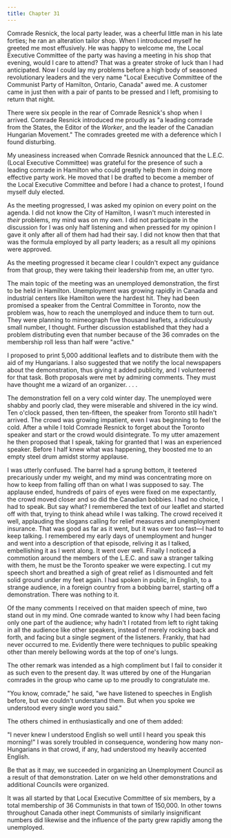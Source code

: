 ```yaml
---
title: Chapter 31
---
```


Comrade Resnick, the local party leader, was a cheerful little man in his late forties; he ran an alteration tailor shop. When I introduced myself he greeted me most effusively. He was happy to welcome me, the Local Executive Committee of the party was having a meeting in his shop that evening, would I care to attend? That was a greater stroke of luck than I had anticipated. Now I could lay my problems before a high body of seasoned revolutionary leaders and the very name "Local Executive Committee of the Communist Party of Hamilton, Ontario, Canada" awed me. A customer came in just then with a pair of pants to be pressed and I left, promising to return that night.

There were six people in the rear of Comrade Resnick's shop when I arrived. Comrade Resnick introduced me proudly as "a leading comrade from the States, the Editor of the <em>Worker</em>, and the leader of the Canadian Hungarian Movement." The comrades greeted me with a deference which I found disturbing.

My uneasiness increased when Comrade Resnick announced that the L.E.C. (Local Executive Committee) was grateful for the presence of such a leading comrade in Hamilton who could greatly help them in doing more effective party work. He moved that I be drafted to become a member of the Local Executive Committee and before I had a chance to protest, I found myself duly elected.

As the meeting progressed, I was asked my opinion on every point on the agenda. I did not know the City of Hamilton, I wasn't much interested in <em>their</em> problems, my mind was on my <em>own</em>. I did not participate in the discussion for I was only half listening and when pressed for my opinion I gave it only after all of them had had their say. I did not know then that that was the formula employed by all party leaders; as a result all my opinions were approved.

As the meeting progressed it became clear I couldn't expect any guidance from that group, they were taking their leadership from me, an utter tyro.

The main topic of the meeting was an unemployed demonstration, the first to be held in Hamilton. Unemployment was growing rapidly in Canada and industrial centers like Hamilton were the hardest hit. They had been promised a speaker from the Central Committee in Toronto, now the problem was, how to reach the unemployed and induce them to turn out. They were planning to mimeograph five thousand leaflets, a ridiculously small number, I thought. Further discussion established that they had a problem distributing even that number because of the 36 comrades on the membership roll less than half were "active."

I proposed to print 5,000 additional leaflets and to distribute them with the aid of my Hungarians. I also suggested that we notify the local newspapers about the demonstration, thus giving it added publicity, and I volunteered for that task. Both proposals were met by admiring comments. They must have thought me a wizard of an organizer. . . .

The demonstration fell on a very cold winter day. The unemployed were shabby and poorly clad, they were miserable and shivered in the icy wind. Ten o'clock passed, then ten-fifteen, the speaker from Toronto still hadn't arrived. The crowd was growing impatient, even I was beginning to feel the cold. After a while I told Comrade Resnick to forget about the Toronto speaker and start or the crowd would disintegrate. To my utter amazement he then proposed that I speak, taking for granted that I was an experienced speaker. Before I half knew what was happening, they boosted me to an empty steel drum amidst stormy applause.

I was utterly confused. The barrel had a sprung bottom, it teetered precariously under my weight, and my mind was concentrating more on how to keep from falling off than on what I was supposed to say. The applause ended, hundreds of pairs of eyes were fixed on me expectantly, the crowd moved closer and so did the Canadian bobbies. I had no choice, I had to speak. But say what? I remembered the text of our leaflet and started off with that, trying to think ahead while I was talking. The crowd received it well, applauding the slogans calling for relief measures and unemployment insurance. That was good as far as it went, but it was over too fast—I had to keep talking. I remembered my early days of unemployment and hunger and went into a description of that episode, reliving it as I talked, embellishing it as I went along. It went over well. Finally I noticed a commotion around the members of the L.E.C. and saw a stranger talking with them, he must be the Toronto speaker we were expecting. I cut my speech short and breathed a sigh of great relief as I dismounted and felt solid ground under my feet again. I had spoken in public, in English, to a strange audience, in a foreign country from a bobbing barrel, starting off a demonstration. There was nothing to it.

Of the many comments I received on that maiden speech of mine, two stand out in my mind. One comrade wanted to know why I had been facing only one part of the audience; why hadn't I rotated from left to right taking in all the audience like other speakers, instead of merely rocking back and forth, and facing but a single segment of the listeners. Frankly, that had never occurred to me. Evidently there were techniques to public speaking other than merely bellowing words at the top of one's lungs.

The other remark was intended as a high compliment but I fail to consider it as such even to the present day. It was uttered by one of the Hungarian comrades in the group who came up to me proudly to congratulate me.

"You know, comrade," he said, "we have listened to speeches in English before, but we couldn't understand them. But when you spoke we understood every single word you said."

The others chimed in enthusiastically and one of them added:

"I never knew I understood English so well until I heard you speak this morning!" I was sorely troubled in consequence, wondering how many non-Hungarians in that crowd, if any, had understood my heavily accented English.

Be that as it may, we succeeded in organizing an Unemployment Council as a result of that demonstration. Later on we held other demonstrations and additional Councils were organized.

It was all started by that Local Executive Committee of six members, by a total membership of 36 Communists in that town of 150,000. In other towns throughout Canada other inept Communists of similarly insignificant numbers did likewise and the influence of the party grew rapidly among the unemployed.
